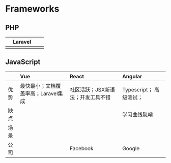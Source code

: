 # Frameworks

## PHP

|  | Laravel |  |  |
| :--- | :--- | :--- | :--- |
|  |  |  |  |

## JavaScript

|  | Vue | React | Angular |
| :--- | :--- | :--- | :--- |
| 优势 | 最快最小；文档覆盖率高；Laravel集成 | 社区活跃；JSX新语法；开发工具不错 | Typescript； 高级测试； |
| 缺点 |  |  | 学习曲线陡峭 |
| 场景 |  |  |  |
| 公司 |  | Facebook | Google |



